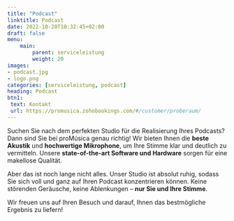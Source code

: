 ```yaml
---
title: "Podcast"
linktitle: Podcast
date: 2022-10-20T10:32:45+02:00
draft: false
menu:
    main:
        parent: serviceleistung
        weight: 20
images:
- podcast.jpg
- logo.png
categories: [serviceleistung, podcast]
heading: Podcast
btn1:
 text: Kontakt
 url: https://promusica.zohobookings.com/#/customer/proberaum/
---
```


Suchen Sie nach dem perfekten Studio für die Realisierung Ihres Podcasts? Dann sind Sie bei proMúsica genau richtig! Wir bieten Ihnen die **beste Akustik** und **hochwertige Mikrophone**, um Ihre Stimme klar und deutlich zu vermitteln. Unsere **state-of-the-art Software und Hardware** sorgen für eine makellose Qualität.

Aber das ist noch lange nicht alles. Unser Studio ist absolut ruhig, sodass Sie sich voll und ganz auf Ihren Podcast konzentrieren können. Keine störenden Geräusche, keine Ablenkungen – **nur Sie und Ihre Stimme**.

Wir freuen uns auf Ihren Besuch und darauf, Ihnen das bestmögliche Ergebnis zu liefern!

<!-- Jedes Projekt ist anders. Daher ist es am besten, uns eine Idee davon zu geben, was Sie sich vorstellen, damit wir einen auf Sie zugeschnittenen Vorschlag und eine Kostenkalkulation erstellen können, die Ihnen die effizienteste und kostengünstigste Lösung bietet.

Bei proMusica können wir bei folgenden Aspekten der Produktion helfen:
-  technische Einrichtung
-  Aufnahme im Studio
-  Audiobearbeitung und Hinzufügen von Musik
-  Lieferung an die Hosting-Plattform 

Besuchen Sie uns in unserem Studio und überzeugen Sie sich selbst von der Qualität unserer Ausrüstung und Dienstleistungen. Wir freuen uns darauf, Ihnen bei der Realisierung Ihres Podcast-Projekts zu helfen!--->